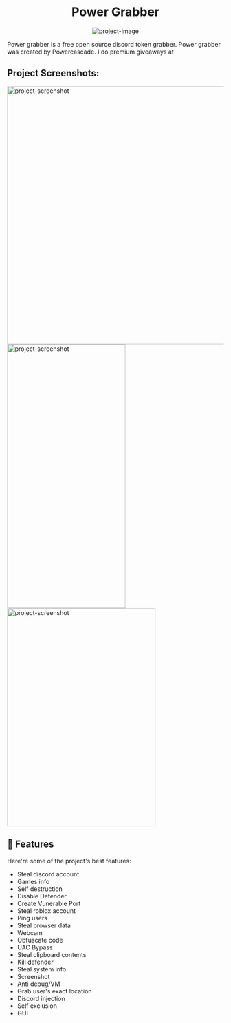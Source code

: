 <h1 align="center" id="title">Power Grabber</h1>

<p align="center"><img src="https://socialify.git.ci/Powercascade/Power-grabber/image?font=Source+Code+Pro&amp;language=1&amp;name=1&amp;owner=1&amp;pattern=Solid&amp;stargazers=1&amp;theme=Dark" alt="project-image"></p>

<p id="description">Power grabber is a free open source discord token grabber. Power grabber was created by Powercascade. I do premium giveaways at</p>
<a href="https://discord.gg/Zz9p9UCzEg" title="Join for giveaways"></a>


<h2>Project Screenshots:</h2>

<img src="https://cdn.discordapp.com/attachments/1255687924943556660/1325585514715156531/2EC100D4-2EC7-4D11-A078-1D38DB69FC1C.png?ex=677c5336&amp;is=677b01b6&amp;hm=aa73d6a6235bd04b9d4c679d1679b68431bf9e2bcfdd6e11a746533548717479&amp;" alt="project-screenshot" width="1000" height="600/">

<img src="https://cdn.discordapp.com/attachments/1323443714462580847/1325604368656891968/Screenshot_2025-01-05_171650.png?ex=677c64c6&is=677b1346&hm=e73aa92bceddfcf3148509559bf1957cdc39971f99830f03ec98cf19fedb2857&;" alt="project-screenshot" width="275" height="614/">

<img src="https://cdn.discordapp.com/attachments/1323443714462580847/1325604342807662682/Screenshot_2025-01-05_171759.png?ex=677c64bf&is=677b133f&hm=1b48ed2b9c1b694f3292e37a5a7871369c6ac8167aa85cf1c2f2af809e63f01f&;" alt="project-screenshot" width="345" height="507/">
  
<h2>🧐 Features</h2>

Here're some of the project's best features:

*   Steal discord account
*   Games info
*   Self destruction
*   Disable Defender
*   Create Vunerable Port
*   Steal roblox account
*   Ping users
*   Steal browser data
*   Webcam
*   Obfuscate code
*   UAC Bypass
*   Steal clipboard contents
*   Kill defender
*   Steal system info
*   Screenshot
*   Anti debug/VM
*   Grab user's exact location
*   Discord injection
*   Self exclusion
*   GUI
